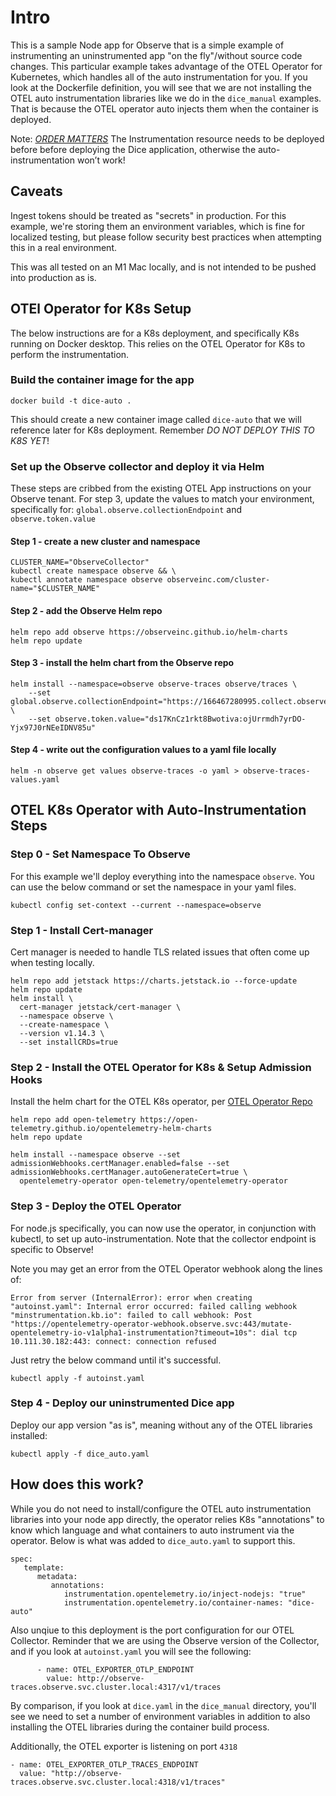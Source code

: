 # Intro

This is a sample Node app for Observe that is a simple example of instrumenting an uninstrumented app "on the fly"/without source code changes. This particular example takes advantage of the OTEL Operator for Kubernetes, which handles all of the auto instrumentation for you. If you look at the Dockerfile definition, you will see that we are not installing the OTEL auto instrumentation libraries like we do in the `dice_manual` examples. That is because the OTEL operator auto injects them when the container is deployed.

Note: [*ORDER MATTERS*](https://opentelemetry.io/docs/kubernetes/operator/automatic/#were-the-resources-deployed-in-the-right-order) The Instrumentation resource needs to be deployed before before deploying the Dice application, otherwise the auto-instrumentation won’t work!

## Caveats

Ingest tokens should be treated as "secrets" in production. For this example, we're storing them an environment variables, which is fine for localized testing, but please follow security best practices when attempting this in a real environment. 

This was all tested on an M1 Mac locally, and is not intended to be pushed into production as is.


## OTEl Operator for K8s Setup

The below instructions are for a K8s deployment, and specifically K8s running on Docker desktop. This relies on the OTEL Operator for K8s to perform the instrumentation.


### Build the container image for the app

`docker build -t dice-auto .`

This should create a new container image called `dice-auto` that we will reference later for K8s deployment. Remember *DO NOT DEPLOY THIS TO K8S YET*!


### Set up the Observe collector and deploy it via Helm

These steps are cribbed from the existing OTEL App instructions on your Observe tenant. For step 3, update the values to match your environment, specifically for:
`global.observe.collectionEndpoint` and
`observe.token.value`

#### Step 1 - create a new cluster and namespace
```
CLUSTER_NAME="ObserveCollector"
kubectl create namespace observe && \
kubectl annotate namespace observe observeinc.com/cluster-name="$CLUSTER_NAME"
```

#### Step 2 - add the Observe Helm repo

```
helm repo add observe https://observeinc.github.io/helm-charts
helm repo update
```

#### Step 3 - install the helm chart from the Observe repo

```
helm install --namespace=observe observe-traces observe/traces \
	--set global.observe.collectionEndpoint="https://166467280995.collect.observeinc.com/" \
	--set observe.token.value="ds17KnCz1rkt8Bwotiva:ojUrrmdh7yrDO-Yjx97J0rNEeIDNV85u"
```

#### Step 4 - write out the configuration values to a yaml file locally
```
helm -n observe get values observe-traces -o yaml > observe-traces-values.yaml
```



## OTEL K8s Operator with Auto-Instrumentation Steps

### Step 0 - Set Namespace To Observe
For this example we'll deploy everything into the namespace `observe`. You can use the below command or set the namespace in your yaml files.

```
kubectl config set-context --current --namespace=observe
```

### Step 1 - Install Cert-manager

Cert manager is needed to handle TLS related issues that often come up when testing locally.

```
helm repo add jetstack https://charts.jetstack.io --force-update
helm repo update
helm install \
  cert-manager jetstack/cert-manager \
  --namespace observe \
  --create-namespace \
  --version v1.14.3 \
  --set installCRDs=true
```



### Step 2  - Install the OTEL Operator for K8s & Setup Admission Hooks

Install the helm chart for the OTEL K8s operator, per [OTEL Operator Repo](https://github.com/open-telemetry/opentelemetry-helm-charts/tree/main/charts/opentelemetry-operator#opentelemetry-operator-helm-chart)


```
helm repo add open-telemetry https://open-telemetry.github.io/opentelemetry-helm-charts
helm repo update
```


```
helm install --namespace observe --set admissionWebhooks.certManager.enabled=false --set admissionWebhooks.certManager.autoGenerateCert=true \
  opentelemetry-operator open-telemetry/opentelemetry-operator
```


### Step 3 - Deploy the OTEL Operator
For node.js specifically, you can now use the operator, in conjunction with kubectl, to set up auto-instrumentation. Note that the collector endpoint is specific to Observe!

Note you may get an error from the OTEL Operator webhook along the lines of:

`Error from server (InternalError): error when creating "autoinst.yaml": Internal error occurred: failed calling webhook "minstrumentation.kb.io": failed to call webhook: Post "https://opentelemetry-operator-webhook.observe.svc:443/mutate-opentelemetry-io-v1alpha1-instrumentation?timeout=10s": dial tcp 10.111.30.182:443: connect: connection refused`

Just retry the below command until it's successful.

```
kubectl apply -f autoinst.yaml
```


### Step 4 - Deploy our uninstrumented Dice app

Deploy our app version "as is", meaning without any of the OTEL libraries installed:

```
kubectl apply -f dice_auto.yaml
```





## How does this work?

While you do not need to install/configure the OTEL auto instrumentation libraries into your node app directly, the operator relies K8s "annotations" to know which language and what containers to auto instrument via the operator. Below is what was added to `dice_auto.yaml` to support this.

```
spec:
   template:
      metadata:
         annotations:
            instrumentation.opentelemetry.io/inject-nodejs: "true"
            instrumentation.opentelemetry.io/container-names: "dice-auto"
```

Also unqiue to this deployment is the port configuration for our OTEL Collector. Reminder that we are using the Observe version of the Collector, and if you look at `autoinst.yaml` you will see the following:

```
      - name: OTEL_EXPORTER_OTLP_ENDPOINT
        value: http://observe-traces.observe.svc.cluster.local:4317/v1/traces
```

By comparison, if you look at `dice.yaml` in the `dice_manual` directory, you'll see we need to set a number of environment variables in addition to also installing the OTEL libraries during the container build process. 

Additionally, the OTEL exporter is listening on port `4318`

```
- name: OTEL_EXPORTER_OTLP_TRACES_ENDPOINT
  value: "http://observe-traces.observe.svc.cluster.local:4318/v1/traces"
```







